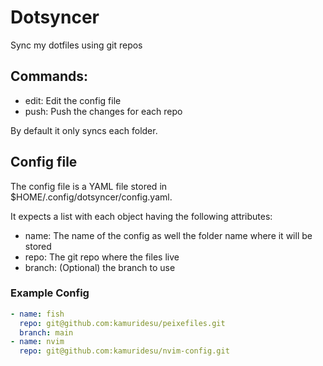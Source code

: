 # Dotsyncer

Sync my dotfiles using git repos

## Commands:

- edit: Edit the config file
- push: Push the changes for each repo

By default it only syncs each folder.

## Config file

The config file is a YAML file stored in $HOME/.config/dotsyncer/config.yaml.

It expects a list with each object having the following attributes:

- name: The name of the config as well the folder name where it will be stored
- repo: The git repo where the files live
- branch: (Optional) the branch to use

### Example Config

```yaml
- name: fish
  repo: git@github.com:kamuridesu/peixefiles.git
  branch: main
- name: nvim
  repo: git@github.com:kamuridesu/nvim-config.git
```
